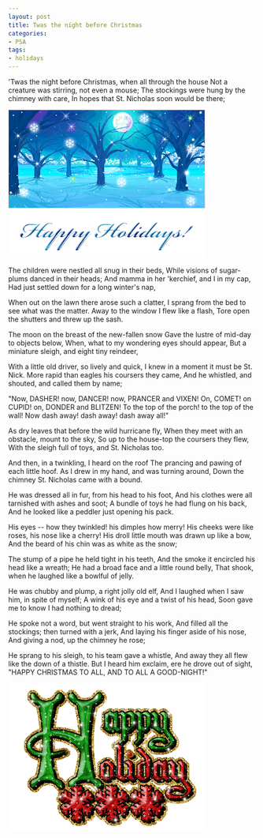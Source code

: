 ```yaml
---
layout: post
title: Twas the night before Christmas
categories:
- PSA
tags:
- holidays
---
```


'Twas the night before Christmas, when all through the house
Not a creature was stirring, not even a mouse;
The stockings were hung by the chimney with care,
In hopes that St. Nicholas soon would be there;

<!--more-->

![Night Before X-mas](/assets/img/holiday_orig.gif)

The children were nestled all snug in their beds,
While visions of sugar-plums danced in their heads;
And mamma in her 'kerchief, and I in my cap,
Had just settled down for a long winter's nap,

When out on the lawn there arose such a clatter,
I sprang from the bed to see what was the matter.
Away to the window I flew like a flash,
Tore open the shutters and threw up the sash.

The moon on the breast of the new-fallen snow
Gave the lustre of mid-day to objects below,
When, what to my wondering eyes should appear,
But a miniature sleigh, and eight tiny reindeer,

With a little old driver, so lively and quick,
I knew in a moment it must be St. Nick.
More rapid than eagles his coursers they came,
And he whistled, and shouted, and called them by name;

"Now, DASHER! now, DANCER! now, PRANCER and VIXEN!
On, COMET! on CUPID! on, DONDER and BLITZEN!
To the top of the porch! to the top of the wall!
Now dash away! dash away! dash away all!"

As dry leaves that before the wild hurricane fly,
When they meet with an obstacle, mount to the sky,
So up to the house-top the coursers they flew,
With the sleigh full of toys, and St. Nicholas too.

And then, in a twinkling, I heard on the roof
The prancing and pawing of each little hoof.
As I drew in my hand, and was turning around,
Down the chimney St. Nicholas came with a bound.

He was dressed all in fur, from his head to his foot,
And his clothes were all tarnished with ashes and soot;
A bundle of toys he had flung on his back,
And he looked like a peddler just opening his pack.

His eyes -- how they twinkled! his dimples how merry!
His cheeks were like roses, his nose like a cherry!
His droll little mouth was drawn up like a bow,
And the beard of his chin was as white as the snow;

The stump of a pipe he held tight in his teeth,
And the smoke it encircled his head like a wreath;
He had a broad face and a little round belly,
That shook, when he laughed like a bowlful of jelly.

He was chubby and plump, a right jolly old elf,
And I laughed when I saw him, in spite of myself;
A wink of his eye and a twist of his head,
Soon gave me to know I had nothing to dread;

He spoke not a word, but went straight to his work,
And filled all the stockings; then turned with a jerk,
And laying his finger aside of his nose,
And giving a nod, up the chimney he rose;

He sprang to his sleigh, to his team gave a whistle,
And away they all flew like the down of a thistle.
But I heard him exclaim, ere he drove out of sight,
"HAPPY CHRISTMAS TO ALL, AND TO ALL A GOOD-NIGHT!"

![Happy Holidays](/assets/img/holidays_gif.gif)
